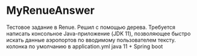 # MyRenueAnswer
Тестовое задание в Renue.
Решил с помощью дерева.
Требуется написать консольное Java-приложение (JDK 11), позволяющее быстро искать
данные аэропортов по вводимому пользователем тексту.
колонка по умолчанию в application.yml
java 11 + Spring boot
